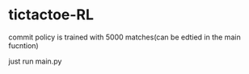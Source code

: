 # tictactoe-RL

commit policy is trained with 5000 matches(can be edtied in the main fucntion)

just run main.py

